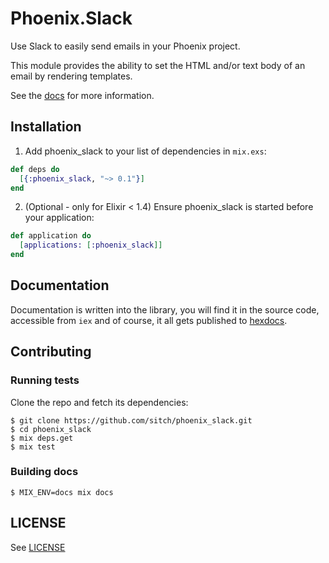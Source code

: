 # Phoenix.Slack

Use Slack to easily send emails in your Phoenix project.

This module provides the ability to set the HTML and/or text body of an email by rendering templates.

See the [docs](http://hexdocs.pm/phoenix_slack) for more information.

## Installation

  1. Add phoenix_slack to your list of dependencies in `mix.exs`:

```elixir
def deps do
  [{:phoenix_slack, "~> 0.1"}]
end
```

  2. (Optional - only for Elixir < 1.4) Ensure phoenix_slack is started before your application:

```elixir
def application do
  [applications: [:phoenix_slack]]
end
```

## Documentation

Documentation is written into the library, you will find it in the source code, accessible from `iex` and of course, it
all gets published to [hexdocs](http://hexdocs.pm/phoenix_slack).

## Contributing

### Running tests

Clone the repo and fetch its dependencies:

```
$ git clone https://github.com/sitch/phoenix_slack.git
$ cd phoenix_slack
$ mix deps.get
$ mix test
```

### Building docs

```
$ MIX_ENV=docs mix docs
```

## LICENSE

See [LICENSE](https://github.com/sitch/phoenix_slack/blob/master/LICENSE.txt)
